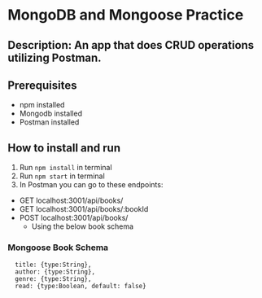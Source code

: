 # MongoDB and Mongoose Practice

## Description: An app that does CRUD operations utilizing Postman.

## Prerequisites
- npm installed
- Mongodb installed
- Postman installed

## How to install and run
1. Run `npm install` in terminal
2. Run `npm start` in terminal
3. In Postman you can go to these endpoints:
  * GET localhost:3001/api/books/
  * GET localhost:3001/api/books/:bookId
  * POST localhost:3001/api/books/
    * Using the below book schema


### Mongoose Book Schema
```
  title: {type:String},
  author: {type:String},
  genre: {type:String},
  read: {type:Boolean, default: false}
```


